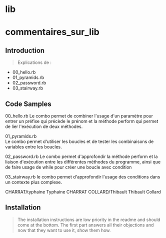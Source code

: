 # lib
# commentaires_sur_lib

## Introduction

>Explications de :
- 00_hello.rb	
- 01_pyramids.rb	
- 02_password.rb	
- 03_stairway.rb

## Code Samples

00_hello.rb	
Le combo permet de combiner l'usage d'un paramètre pour entrer un préfixe qui précède le prénom et la méthode perform qui permet de lier l'exécution de deux méthodes.

01_pyramids.rb	
Le combo permet d'utiliser les boucles et de tester les combinaisons de variables entre les boucles.

02_password.rb 
Le combo permet d'approfondir la méthode perform et la liaison d'exécution entre les différentes méthodes du programme, ainsi que de faire usage de while pour créer une boucle avec condition

03_stairway.rb
le combo permet d'approfondir l'usage des conditions dans un contexte plus complexe. 

CHARRAT/typhaine Typhaine CHARRAT
COLLARD/Thibault Thibault Collard

## Installation

> The installation instructions are low priority in the readme and should come at the bottom. The first part answers all their objections and now that they want to use it, show them how.
